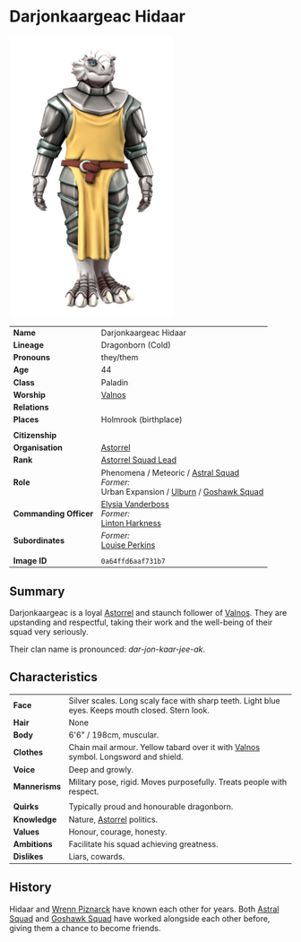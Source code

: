 # Darjonkaargeac Hidaar

<img src="https://raw.githubusercontent.com/jesskelsall/astarus-images/main/people/portraits/0a64ffd6aaf731b7.png" height="500" />

|||
| --- | --- |
| **Name** | Darjonkaargeac Hidaar | character.3
| **Lineage** | Dragonborn (Cold) |
| **Pronouns** | they/them |
| **Age** | 44 |
| **Class** | Paladin |
| **Worship** | [Valnos](../gods/deities/valnos.md) |
| **Relations** | |
| **Places** | Holmrook (birthplace) |
|||
| **Citizenship** | |
| **Organisation** | [Astorrel](../organisations/astorrel/astorrel.md) |
| **Rank** | [Astorrel Squad Lead](../organisations/astorrel/ranks/astorrel-squad-lead.md) |
| **Role** | Phenomena / Meteoric / [Astral Squad](../organisations/astorrel/squads/astral-squad.md)<br >*Former:*<br>Urban Expansion / [Ulburn](../places/villages/ulburn.md) / [Goshawk Squad](../organisations/astorrel/squads/goshawk-squad.md) |
| **Commanding Officer** | [Elysia Vanderboss](elysia-vanderboss.md)<br>*Former:*<br>[Linton Harkness](linton-harkness.md) |
| **Subordinates** | *Former:*<br>[Louise Perkins](louise-perkins.md) |
|||
| **Image ID** | `0a64ffd6aaf731b7` |

## Summary

Darjonkaargeac is a loyal [Astorrel](../organisations/astorrel/astorrel.md) and staunch follower of [Valnos](../gods/deities/valnos.md). They are upstanding and respectful, taking their work and the well-being of their squad very seriously.

Their clan name is pronounced: *dar-jon-kaar-jee-ak*.

## Characteristics

| | |
| --- | --- |
| **Face** | Silver scales. Long scaly face with sharp teeth. Light blue eyes. Keeps mouth closed. Stern look. | characteristics.2
| **Hair** | None |
| **Body** | 6'6" / 198cm, muscular. |
| **Clothes** | Chain mail armour. Yellow tabard over it with [Valnos](../gods/deities/valnos.md) symbol. Longsword and shield. |
| **Voice** | Deep and growly. |
| **Mannerisms** | Military pose, rigid. Moves purposefully. Treats people with respect. |
| | |
| **Quirks** | Typically proud and honourable dragonborn. |
| **Knowledge** | Nature, [Astorrel](../organisations/astorrel/astorrel.md) politics. |
| **Values** |  Honour, courage, honesty. |
| **Ambitions** | Facilitate his squad achieving greatness. |
| **Dislikes** | Liars, cowards. |

## History

Hidaar and [Wrenn Piznarck](wrenn-piznarck.md) have known each other for years. Both [Astral Squad](../organisations/astorrel/squads/astral-squad.md) and [Goshawk Squad](../organisations/astorrel/squads/goshawk-squad.md) have worked alongside each other before, giving them a chance to become friends.

